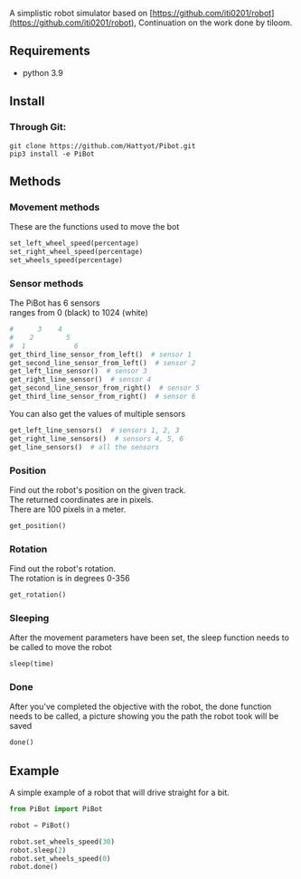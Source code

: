 A simplistic robot simulator based on [https://github.com/iti0201/robot](https://github.com/iti0201/robot), 
Continuation on the work done by tiloom.

## Requirements
* python 3.9

## Install
### Through Git:
```
git clone https://github.com/Hattyot/Pibot.git
pip3 install -e PiBot
```

## Methods
### Movement methods
These are the functions used to move the bot
```python
set_left_wheel_speed(percentage)
set_right_wheel_speed(percentage)
set_wheels_speed(percentage)
```

### Sensor methods
The PiBot has 6 sensors\
ranges from 0 (black) to 1024 (white)
```python
#      3    4
#    2        5
#  1            6
get_third_line_sensor_from_left()  # sensor 1
get_second_line_sensor_from_left()  # sensor 2
get_left_line_sensor()  # sensor 3
get_right_line_sensor()  # sensor 4
get_second_line_sensor_from_right()  # sensor 5
get_third_line_sensor_from_right()  # sensor 6
```
You can also get the values of multiple sensors
```python
get_left_line_sensors()  # sensors 1, 2, 3
get_right_line_sensors()  # sensors 4, 5, 6
get_line_sensors()  # all the sensors
```

### Position
Find out the robot's position on the given track.\
The returned coordinates are in pixels.\
There are 100 pixels in a meter.
```python
get_position()
```

### Rotation
Find out the robot's rotation.\
The rotation is in degrees 0-356
```python
get_rotation()
```

### Sleeping
After the movement parameters have been set, the sleep function needs to be called to move the robot
```python
sleep(time)
```

### Done
After you've completed the objective with the robot, the done function needs to be called, a picture showing you the path the robot took will be saved
```python
done()
```

## Example
A simple example of a robot that will drive straight for a bit.
```python
from PiBot import PiBot

robot = PiBot()

robot.set_wheels_speed(30)
robot.sleep(2)
robot.set_wheels_speed(0)
robot.done()
```



